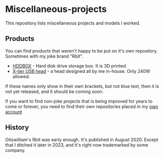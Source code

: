 # Miscellaneous-projects
This repository lists miscellaneous projects and models I worked.
## Products

You can find products that weren't happy to be put on it's own repository. Sometimes with my joke brand "Rbit".

* [HDDBOX](/hddbox) - Hard disk drive storage box. It is 3D printed.
* [X-tier USB head](USB%20head%20(X-tier)) - a head designed all by me in-house. Only 240W allowed.

If these names only show in their own brackets, but not blue text, then it is not yet released, and it should be coming soon.

If you want to find non-joke projects that is being improved for years to come or forever, you need to find their own repositories placed in my [own account](https://github.com/Bunny350)

## History

Oitswilliam's Rbit was early enough. It's published in August 2020. Except that I ditched it later in 2023, and it's right now trademarked by some company.
